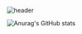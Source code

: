 ![header](https://capsule-render.vercel.app/api?type=waving&color=timeGradient&height=300&section=header&text=RockHub%20&animation=fadeIn)

![Anurag's GitHub stats](https://github-readme-stats.vercel.app/api?username=jlal1226&show_icons=true&theme=graywhite)
<!--
**jlal1226/jlal1226** is a ✨ _special_ ✨ repository because its `README.md` (this file) appears on your GitHub profile.

Here are some ideas to get you started:

- 🔭 I’m currently working on ...
- 🌱 I’m currently learning ...
- 👯 I’m looking to collaborate on ...
- 🤔 I’m looking for help with ...
- 💬 Ask me about ...
- 📫 How to reach me: ...
- 😄 Pronouns: ...
- ⚡ Fun fact: ...
-->
